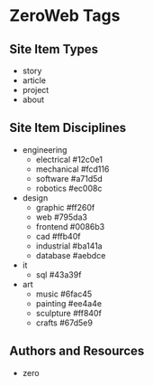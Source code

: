 # ZeroWeb Tags

## Site Item Types

- story
- article
- project
- about

## Site Item Disciplines

+ engineering
    - electrical	#12c0e1
    - mechanical	#fcd116
    - software		#a71d5d
    - robotics		#ec008c
+ design
    - graphic		#ff260f
    - web			#795da3
    - frontend		#0086b3
    - cad			#ffb40f
    - industrial	#ba141a
    - database      #aebdce
+ it
    - sql			#43a39f
+ art
    - music		    #6fac45
    - painting		#ee4a4e
    - sculpture	    #ff840f
    - crafts        #67d5e9

## Authors and Resources

- zero